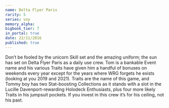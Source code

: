 ```yaml
---
name: Delta Flyer Paris
rarity: 5
series: voy
memory_alpha:
bigbook_tier: 7
in_portal: true
date: 22/11/2016
published: true
---
```


Don’t be fooled by the unicorn Skill set and the amazing uniform; the sun has set on Delta Flyer Paris as a daily use crew. Tom is a bankable Event name and his various Traits have given him a handful of bonuses on weekends every year except for the years where WRG forgets he exists (looking at you 2019 and 2021). Traits are the name of this game, and Tommy boy has two Stat-boosting Collections as it stands with a slot in the Lucille Davenport-rewarding Holodeck Enthusiasts, plus four more likely Traits in his jumpsuit pockets. If you invest in this crew it’s for his ceiling, not his past.
